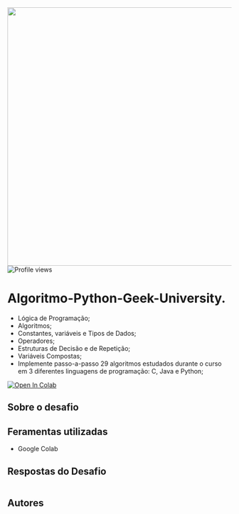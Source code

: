 <img align="right" height="580em" src="https://raw.githubusercontent.com/gist/fernandodatagrind/491453ba4443617662cfce3008419f98/raw/2abdedfc98fa3cbdea1fa76367e1ca140cac48c8/algoritmo.svg"/>


<p align="left"> <img src="https://komarev.com/ghpvc/?username=Algoritmo-Python-Geek-University&color=yellow" alt="Profile views" /> </p>

# Algoritmo-Python-Geek-University.

- Lógica de Programação;
- Algoritmos;
- Constantes, variáveis e Tipos de Dados;
- Operadores;
- Estruturas de Decisão e de Repetição;
- Variáveis Compostas;
- Implemente passo-a-passo 29 algoritmos estudados durante o curso em 3 diferentes linguagens de programação: C, Java e Python;


[![Open In Colab](https://colab.research.google.com/assets/colab-badge.svg)](https://colab.research.google.com/github/savagePy/ex_algoritmo./blob/main/ex_algoritmo.ipynb)



## Sobre o desafio



## Feramentas utilizadas
 
- Google Colab



## Respostas do Desafio 
| |
| ------ |


## Autores





